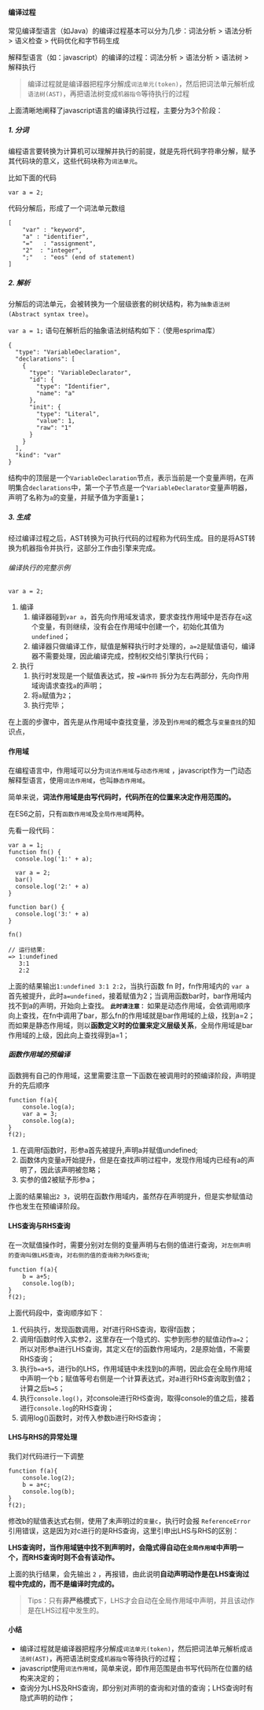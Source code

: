 
#### 编译过程
常见编译型语言（如Java）的编译过程基本可以分为几步：词法分析 > 语法分析 > 语义检查 > 代码优化和字节码生成

解释型语言（如：javascript）的编译的过程：词法分析 > 语法分析 > 语法树 > 解释执行

> 编译过程就是编译器把程序分解成`词法单元(token)`，然后把词法单元解析成`语法树(AST)`，再把语法树变成`机器指令`等待执行的过程

上面清晰地阐释了javascript语言的编译执行过程，主要分为3个阶段：

##### 1. 分词
编程语言要转换为计算机可以理解并执行的前提，就是先将代码字符串分解，赋予其代码块的意义，这些代码块称为`词法单元`。

比如下面的代码
```
var a = 2;
```
代码分解后，形成了一个词法单元数组
```
[
    "var" : "keyword",
    "a" : "identifier",
    "="   : "assignment",
    "2"  : "integer",
    ";"   : "eos" (end of statement)
]
```

    
##### 2. 解析
分解后的词法单元，会被转换为一个层级嵌套的树状结构，称为`抽象语法树(Abstract syntax tree)`。

`var a = 1;` 语句在解析后的抽象语法树结构如下：（使用esprima库）
```
{
  "type": "VariableDeclaration",
  "declarations": [
    {
      "type": "VariableDeclarator",
      "id": {
        "type": "Identifier",
        "name": "a"
      },
      "init": {
        "type": "Literal",
        "value": 1,
        "raw": "1"
      }
    }
  ],
  "kind": "var"
}
```
结构中的顶层是一个`VariableDeclaration`节点，表示当前是一个变量声明，在声明集合`declarations`中，第一个子节点是一个`VariableDeclarator`变量声明器，声明了名称为`a`的变量，并赋予值为字面量`1`；

##### 3. 生成
经过编译过程之后，AST转换为可执行代码的过程称为代码生成。目的是将AST转换为机器指令并执行，这部分工作由引擎来完成。


###### 编译执行的完整示例
```
var a = 2; 
```

1. 编译
    1. 编译器碰到`var a`，首先向作用域发请求，要求查找作用域中是否存在`a`这个变量，有则继续，没有会在作用域中创建一个，初始化其值为 `undefined`；
    2. 编译器只做编译工作，赋值是解释执行时才处理的，`a=2`是赋值语句，编译器不需要处理，因此编译完成，控制权交给引擎执行代码；
2. 执行
    1. 执行时发现是一个赋值表达式，按 `=操作符` 拆分为左右两部分，先向作用域询请求查找`a`的声明；
    2. 将`a`赋值为`2`；
    3. 执行完毕；

在上面的步骤中，首先是从作用域中查找变量，涉及到`作用域`的概念与`变量查找`的知识点，

#### 作用域
在编程语言中，作用域可以分为`词法作用域`与`动态作用域`
，javascript作为一门动态解释型语言，使用`词法作用域`，也叫`静态作用域`。

简单来说，**词法作用域是由写代码时，代码所在的位置来决定作用范围的。**

在ES6之前，只有`函数作用域`及`全局作用域`两种。

先看一段代码：

```
var a = 1;
function fn() {
  console.log('1:' + a);

  var a = 2;
  bar()
  console.log('2:' + a)
}

function bar() {
  console.log('3:' + a)
}

fn()

// 运行结果:
=> 1:undefined
   3:1
   2:2
```
上面的结果输出`1:undefined 3:1 2:2`，当执行函数 fn 时，fn作用域内的 `var a` 首先被提升，此时`a=undefined`，接着赋值为2；当调用函数bar时，bar作用域内找不到a的声明，开始向上查找。
**`此时请注意：`** 如果是动态作用域，会依调用顺序向上查找，在fn中调用了bar，那么fn的作用域就是bar作用域的上级，找到a=2；而如果是静态作用域，则以**函数定义时的位置来定义层级关系**，全局作用域是bar作用域的上级，因此向上查找得到a=1；

##### 函数作用域的预编译
函数拥有自己的作用域，这里需要注意一下函数在被调用时的预编译阶段，声明提升的先后顺序
```
function f(a){
    console.log(a);
    var a = 3;
    console.log(a);
}
f(2);
```
1. 在调用f函数时，形参a首先被提升,声明a并赋值undefined;
2. 函数体内变量a开始提升，但是在查找声明过程中，发现作用域内已经有a的声明了，因此该声明被忽略；
3. 实参的值2被赋予形参a；

上面的结果输出`2 3`，说明在函数作用域内，虽然存在声明提升，但是实参赋值动作也发生在预编译阶段。

#### LHS查询与RHS查询
在一次赋值操作时，需要分别对左侧的变量声明与右侧的值进行查询，`对左侧声明的查询叫做LHS查询`，`对右侧的值的查询称为RHS查询`;

```
function f(a){
    b = a+5;
    console.log(b);
}
f(2);
```
上面代码段中，查询顺序如下：
1. 代码执行，发现函数调用，对f进行RHS查询，取得f函数；
2. 调用f函数时传入实参2，这里存在一个隐式的、实参到形参的赋值动作`a=2`；所以对形参a进行LHS查询，其定义在f的函数作用域内，2是原始值，不需要RHS查询；
3. 执行`b=a+5`，进行b的LHS，作用域链中未找到b的声明，因此会在全局作用域中声明一个b；赋值等号右侧是一个计算表达式，对a进行RHS查询取到值2；计算之后`b=5`；
4. 执行`console.log()`，对console进行RHS查询，取得console的值之后，接着进行`console.log`的RHS查询；
5. 调用log()函数时，对传入参数b进行RHS查询；


#### LHS与RHS的异常处理
我们对代码进行一下调整
```
function f(a){
    console.log(2);
    b = a+c;
    console.log(b);
}
f(2);
```
修改b的赋值表达式右侧，使用了未声明过的`变量c`，执行时会报 `ReferenceError`引用错误，这是因为对c进行的是RHS查询，这里引申出LHS与RHS的区别：

**LHS查询时，当作用域链中找不到声明时，会隐式得自动在`全局作用域`中声明一个，而RHS查询时则不会有该动作。** 

上面的执行结果，会先输出 `2` ，再报错，由此说明**自动声明动作是在LHS查询过程中完成的，而不是编译时完成的。**

> Tips：只有**非严格模式**下，LHS才会自动在全局作用域中声明，并且该动作是在LHS过程中发生的。

#### 小结
- 编译过程就是编译器把程序分解成`词法单元(token)`，然后把词法单元解析成`语法树(AST)`，再把语法树变成`机器指令`等待执行的过程；
- javascript使用`词法作用域`，简单来说，即作用范围是由书写代码所在位置的结构来决定的；
- 查询分为LHS及RHS查询，即分别对声明的查询和对值的查询；LHS查询时有隐式声明的动作；
